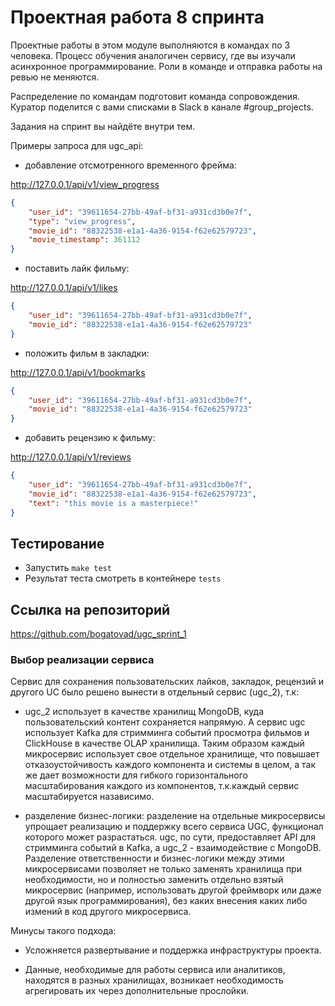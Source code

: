 # Проектная работа 8 спринта

Проектные работы в этом модуле выполняются в командах по 3 человека. Процесс обучения аналогичен сервису, где вы изучали асинхронное программирование. Роли в команде и отправка работы на ревью не меняются.

Распределение по командам подготовит команда сопровождения. Куратор поделится с вами списками в Slack в канале #group_projects.

Задания на спринт вы найдёте внутри тем.


Примеры запроса для ugc_api:

- добавление отсмотренного временного фрейма:

http://127.0.0.1/api/v1/view_progress

```json
{
    "user_id": "39611654-27bb-49af-bf31-a931cd3b0e7f",
    "type": "view_progress",
    "movie_id": "88322538-e1a1-4a36-9154-f62e62579723",
    "movie_timestamp": 361112
}
```
- поставить лайк фильму:

http://127.0.0.1/api/v1/likes

```json
{
    "user_id": "39611654-27bb-49af-bf31-a931cd3b0e7f",
    "movie_id": "88322538-e1a1-4a36-9154-f62e62579723"
}
```

- положить фильм в закладки:

http://127.0.0.1/api/v1/bookmarks

```json
{
    "user_id": "39611654-27bb-49af-bf31-a931cd3b0e7f",
    "movie_id": "88322538-e1a1-4a36-9154-f62e62579723"
}
```
- добавить рецензию к фильму:

http://127.0.0.1/api/v1/reviews

```json
{
    "user_id": "39611654-27bb-49af-bf31-a931cd3b0e7f",
    "movie_id": "88322538-e1a1-4a36-9154-f62e62579723",
    "text": "this movie is a masterpiece!"
}
```

## Тестирование
- Запустить `make test`
- Результат теста смотреть в контейнере `tests`

## Ссылка на репозиторий

https://github.com/bogatovad/ugc_sprint_1


### Выбор реализации сервиса

Сервис для сохранения пользовательских лайков, закладок, рецензий и другого UC было решено вынести в отдельный сервис (ugc_2), т.к:
- ugc_2 использует в качестве хранилищ MongoDB, куда пользовательский контент сохраняется напрямую. 
А сервис ugc использует Kafka для стримминга событий просмотра фильмов и ClickHouse в качестве OLAP хранилища.
Таким образом каждый микросервис использует свое отдельное хранилище, что повышает отказоустойчивость каждого компонента и системы в целом, а так же дает возможности для гибкого горизонтального масштабирования каждого из компонентов, т.к.каждый сервис масштабируется назависимо. 

- разделение бизнес-логики: разделение на отдельные микросервисы упрощает реализацию и поддержку всего сервиса UGC, функционал которого  может разрастаться. ugc, по сути, предоставляет API для стримминга событий в Kafka, а ugc_2 - взаимодействие с MongoDB. Разделение ответственности и бизнес-логики между этими микросервисами позволяет не только заменять хранилища при необходимости, но и полностью заменить отдельно взятый микросервис (например, использовать другой фреймворк или даже другой язык программирования), без каких внесения каких либо измений в код другого микросервиса.

Минусы такого подхода:

- Усложняется развертывание и поддержка инфраструктуры проекта.

- Данные, необходимые для работы сервиса или аналитиков, находятся в разных хранилищах, возникает необходимость агрегировать их через дополнительные прослойки. 


